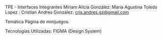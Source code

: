TPE - Interfaces
Integrantes
Miriam Alicia González: 
Maria Agustina Toledo Lopez :
Cristian Andres González: cris.andres.gz@gmail.com

Temática
Página de minijuegos.

Tecnologías Utilizadas:
FIGMA (Design System)
